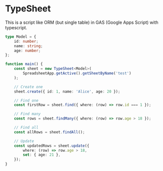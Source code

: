 # TypeSheet

This is a script like ORM (but single table) in GAS (Google Apps Script) with typescript.

``` typescript
type Model = {
    id: number;
    name: string;
    age: number;
};

function main() {
    const sheet = new TypeSheet<Model>(
        SpreadsheetApp.getActive().getSheetByName('test')
    );

    // Create one
    sheet.create({ id: 1, name: 'Alice', age: 20 });

    // Find one
    const firstRow = sheet.find({ where: (row) => row.id === 1 });

    // Find many
    const rows = sheet.findMany({ where: (row) => row.age > 18 });

    // Find all
    const allRows = sheet.findAll();

    // Update
    const updatedRows = sheet.update({
        where: (row) => row.age > 18,
        set: { age: 21 },
    });
}
```
